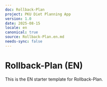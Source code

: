 ```yaml
---
doc: Rollback-Plan
project: PKU Diet Planning App
version: 1.0
date: 2025-08-15
locale: en
canonical: true
source: Rollback-Plan.en.md
needs-sync: false
---
```


# Rollback-Plan (EN)

This is the EN starter template for Rollback-Plan.
